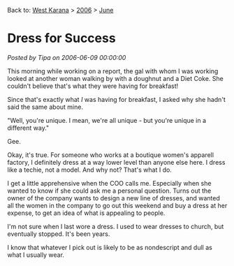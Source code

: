 Back to: [West Karana](/posts/westkarana.md) > [2006](/posts/2006/westkarana.md) > [June](./westkarana.md)
# Dress for Success

*Posted by Tipa on 2006-06-09 00:00:00*

This morning while working on a report, the gal with whom I was working looked at another woman walking by with a doughnut and a Diet Coke. She couldn't believe that's what they were having for breakfast!

Since that's exactly what *I* was having for breakfast, I asked why she hadn't said the same about mine.

"Well, you're unique. I mean, we're all unique - but you're unique in a different way."

Gee.

Okay, it's true. For someone who works at a boutique women's apparell factory, I definitely dress at a way lower level than anyone else here. I dress like a techie, not a model. And why not? That's what I do.

I get a little apprehensive when the COO calls me. Especially when she wanted to know if she could ask me a personal question. Turns out the owner of the company wants to design a new line of dresses, and wanted all the women in the company to go out this weekend and buy a dress at her expense, to get an idea of what is appealing to people.

I'm not sure when I last wore a dress. I used to wear dresses to church, but eventually stopped. It's been years.

I know that whatever I pick out is likely to be as nondescript and dull as what I usually wear.



